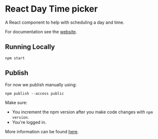# React Day Time picker

A React component to help with scheduling a day and time.

For documentation see the [website](https://mooncake-react-day-time-picker-demo.netlify.com/).

## Running Locally

```
npm start
```

## Publish

For now we publish manually using:

```
npm publish --access public
```

Make sure:

- You increment the npm version after you make code changes with `npm version`.
- You're logged in.

More information can be found [here](https://docs.npmjs.com/creating-and-publishing-an-org-scoped-package).
